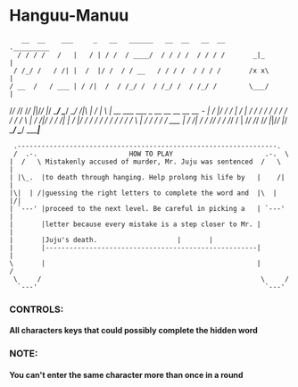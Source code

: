 # Hanguu-Manuu

       __  __    ___     _   __   ______   __  __   __  __        ._________
      / / / /   /   |   / | / /  / ____/  / / / /  / / / /       _|_        |
     / /_/ /   / /| |  /  |/ /  / / __   / / / /  / / / /       /x x\       |
    / __  /   / ___ | / /|  /  / /_/ /  / /_/ /  / /_/ /        \___/       |
   /_/ /_/   /_/  |_|/_/ |_/   \____/   \____/   \____/          /|\        |
   								/ | \       |
       __  ___    ___     _   __   __  __   __  __                -         |
      /  |/  /   /   |   / | / /  / / / /  / / / /               / \        |
     / /|_/ /   / /| |  /  |/ /  / / / /  / / / /               /   \       |
    / /  / /   / ___ | / /|  /  / /_/ /  / /_/ /                            |
   /_/  /_/   /_/  |_|/_/ |_/   \____/   \____/                       ______|___
   
   
 
     .-----------------------------------------------------------------.
     /  .-.                       HOW TO PLAY                       .-.  \
    |  /   \ Mistakenly accused of murder, Mr. Juju was sentenced  /   \  |
    | |\_.  |to death through hanging. Help prolong his life by   |    /| |
    |\|  | /|guessing the right letters to complete the word and  |\  | |/|
    | `---' |proceed to the next level. Be careful in picking a   | `---' |
    |       |letter because every mistake is a step closer to Mr. |       | 
    |       |Juju's death. 					  |       |
    |       |-----------------------------------------------------|       |
    \       |                                                     |       /
     \     /                                                       \     /
      `---'                                                         `---'
 	
###	CONTROLS:
####	All characters keys that could possibly complete the hidden word
	
###	NOTE:
####	You can't enter the same character more than once in a round
